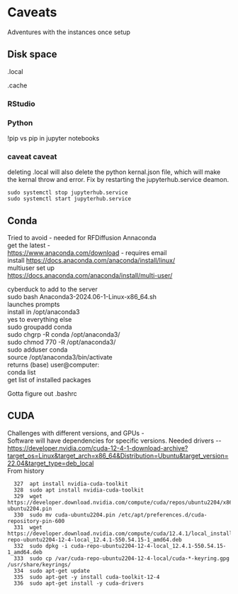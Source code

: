 # Caveats
Adventures with the instances once setup
## Disk space
.local  

 
.cache
### RStudio
### Python
!pip vs pip in jupyter notebooks  
### caveat caveat
deleting .local will also delete the python kernal.json file, which will make the kernal throw and error. Fix by restarting the jupyterhub.service deamon. 
```
sudo systemctl stop jupyterhub.service
sudo systemctl start jupyterhub.service
```

## Conda
Tried to avoid - needed for RFDiffusion
Annaconda  
get the latest -   
https://www.anaconda.com/download - requires email  
install https://docs.anaconda.com/anaconda/install/linux/  
multiuser set up  
https://docs.anaconda.com/anaconda/install/multi-user/  

cyberduck to add to the server  
sudo bash Anaconda3-2024.06-1-Linux-x86_64.sh  
launches prompts  
install in /opt/anaconda3  
yes to everything else  
sudo groupadd conda  
sudo chgrp -R conda /opt/anaconda3/  
sudo chmod 770 -R /opt/anaconda3/  
sudo adduser <username> conda    
source /opt/anaconda3/bin/activate  
returns (base) user@computer:  
conda list  
get list of installed packages  

Gotta figure out .bashrc
## CUDA
Challenges with different versions, and GPUs -  
Software will have dependencies for specific versions. 
Needed drivers -- https://developer.nvidia.com/cuda-12-4-1-download-archive?target_os=Linux&target_arch=x86_64&Distribution=Ubuntu&target_version=22.04&target_type=deb_local  
From history  
```
  327  apt install nvidia-cuda-toolkit
  328  sudo apt install nvidia-cuda-toolkit
  329  wget https://developer.download.nvidia.com/compute/cuda/repos/ubuntu2204/x86_64/cuda-ubuntu2204.pin
  330  sudo mv cuda-ubuntu2204.pin /etc/apt/preferences.d/cuda-repository-pin-600
  331  wget https://developer.download.nvidia.com/compute/cuda/12.4.1/local_installers/cuda-repo-ubuntu2204-12-4-local_12.4.1-550.54.15-1_amd64.deb
  332  sudo dpkg -i cuda-repo-ubuntu2204-12-4-local_12.4.1-550.54.15-1_amd64.deb
  333  sudo cp /var/cuda-repo-ubuntu2204-12-4-local/cuda-*-keyring.gpg /usr/share/keyrings/
  334  sudo apt-get update
  335  sudo apt-get -y install cuda-toolkit-12-4
  336  sudo apt-get install -y cuda-drivers
```



